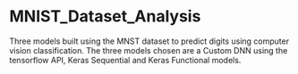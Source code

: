 # MNIST_Dataset_Analysis
Three models built using the MNST dataset to predict digits using computer vision classification. The three models chosen are a Custom DNN using the tensorflow API,  Keras Sequential  and Keras Functional models.  
